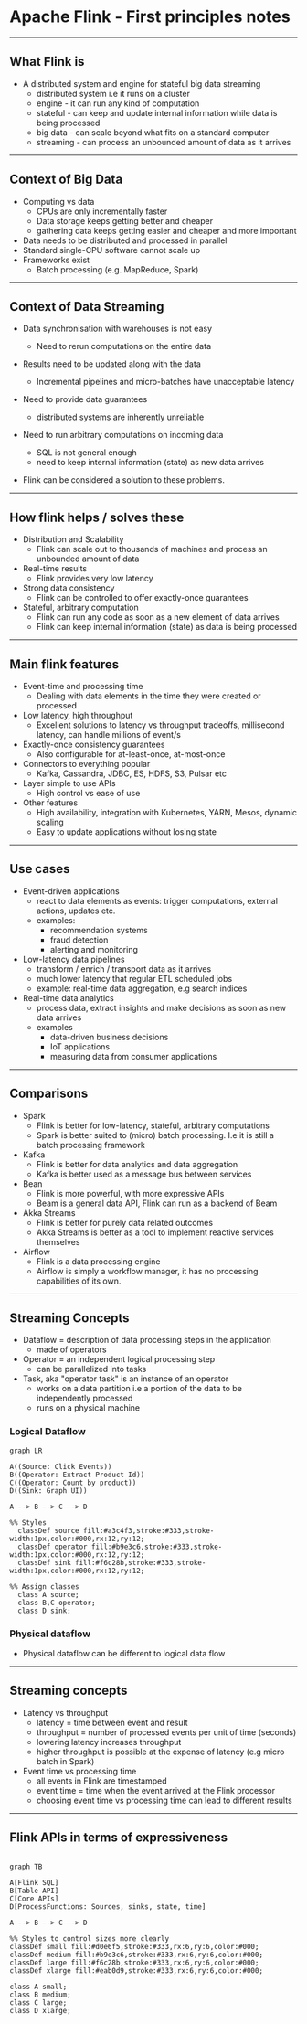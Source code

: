 # Apache Flink - First principles notes

---

## What Flink is

- A distributed system and engine for stateful big data streaming
  - distributed system i.e it runs on a cluster
  - engine - it can run any kind of computation
  - stateful - can keep and update internal information while data is being processed
  - big data - can scale beyond what fits on a standard computer
  - streaming - can process an unbounded amount of data as it arrives

---

## Context of Big Data

- Computing vs data
  - CPUs are only incrementally faster
  - Data storage keeps getting better and cheaper
  - gathering data keeps getting easier and cheaper and more important
- Data needs to be distributed and processed in parallel
- Standard single-CPU software cannot scale up
- Frameworks exist
  - Batch processing (e.g. MapReduce, Spark)

---

## Context of Data Streaming

- Data synchronisation with warehouses is not easy
  - Need to rerun computations on the entire data
- Results need to be updated along with the data
  - Incremental pipelines and micro-batches have unacceptable latency
- Need to provide data guarantees
  - distributed systems are inherently unreliable
- Need to run arbitrary computations on incoming data
  - SQL is not general enough
  - need to keep internal information (state) as new data arrives

- Flink can be considered a solution to these problems.

---

## How flink helps / solves these

- Distribution and Scalability
  - Flink can scale out to thousands of machines and process an unbounded amount of data
- Real-time results
  - Flink provides very low latency
- Strong data consistency
  - Flink can be controlled to offer exactly-once guarantees
- Stateful, arbitrary computation
  - Flink can run any code as soon as a new element of data arrives
  - Flink can keep internal information (state) as data is being processed

---

## Main flink features

- Event-time and processing time
  - Dealing with data elements in the time they were created or processed
- Low latency, high throughput
  - Excellent solutions to latency vs throughput tradeoffs, millisecond latency, can handle millions of event/s
- Exactly-once consistency guarantees
  - Also configurable for at-least-once, at-most-once
- Connectors to everything popular
  - Kafka, Cassandra, JDBC, ES, HDFS, S3, Pulsar etc
- Layer simple to use APIs
  - High control vs ease of use
- Other features
  - High availability, integration with Kubernetes, YARN, Mesos, dynamic scaling
  - Easy to update applications without losing state

---

## Use cases

- Event-driven applications
  - react to data elements as events: trigger computations, external actions, updates etc.
  - examples:
    - recommendation systems
    - fraud detection
    - alerting and monitoring
- Low-latency data pipelines
  - transform / enrich / transport data as it arrives
  - much lower latency that regular ETL scheduled jobs
  - example: real-time data aggregation, e.g search indices
- Real-time data analytics
  - process data, extract insights and make decisions as soon as new data arrives
  - examples
    - data-driven business decisions
    - IoT applications
    - measuring data from consumer applications

---

## Comparisons

- Spark
  - Flink is better for low-latency, stateful, arbitrary computations
  - Spark is better suited to (micro) batch processing. I.e it is still a batch processing framework
- Kafka
  - Flink is better for data analytics and data aggregation
  - Kafka is better used as a message bus between services
- Bean
  - Flink is more powerful, with more expressive APIs
  - Beam is a general data API, Flink can run as a backend of Beam
- Akka Streams
  - Flink is better for purely data related outcomes
  - Akka Streams is better as a tool to implement reactive services themselves
- Airflow
  - Flink is a data processing engine
  - Airflow is simply a workflow manager, it has no processing capabilities of its own.

---

## Streaming Concepts

- Dataflow = description of data processing steps in the application
  - made of operators
- Operator = an independent logical processing step
  - can be parallelized into tasks
- Task, aka "operator task" is an instance of an operator
  - works on a data partition i.e a portion of the data to be independently processed
  - runs on a physical machine

### Logical Dataflow

```mermaid
graph LR

A((Source: Click Events))
B((Operator: Extract Product Id))
C((Operator: Count by product))
D((Sink: Graph UI))

A --> B --> C --> D

%% Styles
  classDef source fill:#a3c4f3,stroke:#333,stroke-width:1px,color:#000,rx:12,ry:12;
  classDef operator fill:#b9e3c6,stroke:#333,stroke-width:1px,color:#000,rx:12,ry:12;
  classDef sink fill:#f6c28b,stroke:#333,stroke-width:1px,color:#000,rx:12,ry:12;

%% Assign classes
  class A source;
  class B,C operator;
  class D sink;

```


### Physical dataflow

- Physical dataflow can be different to logical data flow

---

## Streaming concepts

- Latency vs throughput
  - latency = time between event and result
  - throughput = number of processed events per unit of time (seconds)
  - lowering latency increases throughput
  - higher throughput is possible at the expense of latency (e.g micro batch in Spark)
- Event time vs processing time
  - all events in Flink are timestamped
  - event time = time when the event arrived at the Flink processor
  - choosing event time vs processing time can lead to different results

---

## Flink APIs in terms of expressiveness

```mermaid

graph TB

A[Flink SQL]
B[Table API]
C[Core APIs]
D[ProcessFunctions: Sources, sinks, state, time]

A --> B --> C --> D

%% Styles to control sizes more clearly
classDef small fill:#d0e6f5,stroke:#333,rx:6,ry:6,color:#000;
classDef medium fill:#b9e3c6,stroke:#333,rx:6,ry:6,color:#000;
classDef large fill:#f6c28b,stroke:#333,rx:6,ry:6,color:#000;
classDef xlarge fill:#eab0d9,stroke:#333,rx:6,ry:6,color:#000;

class A small;
class B medium;
class C large;
class D xlarge;

```